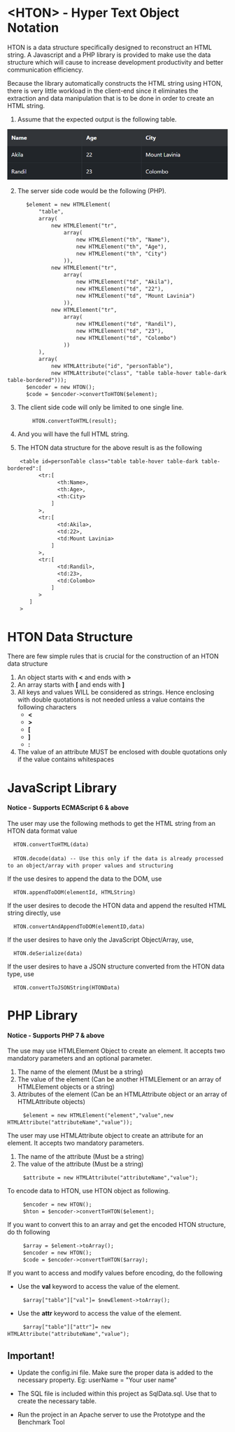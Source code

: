 # &lt;HTON&gt; - Hyper Text Object Notation

HTON is a data structure specifically designed to reconstruct an HTML string. A Javascript and a PHP library is provided to make use the data structure which will cause to increase development productivity and better communication efficiency.

Because the library automatically constructs the HTML string using HTON, there is very little workload in the client-end since it eliminates the extraction and data manipulation that is to be done in order to create an HTML string.

1. Assume that the expected output is the following table.

  ![picture](Prototype/Resources/ExpectedResult.PNG)

2. The server side code would be the following (PHP).
```
      $element = new HTMLElement(
          "table",
          array(
              new HTMLElement("tr",
                  array(
                      new HTMLElement("th", "Name"),
                      new HTMLElement("th", "Age"),
                      new HTMLElement("th", "City")
                  )),
              new HTMLElement("tr",
                  array(
                      new HTMLElement("td", "Akila"),
                      new HTMLElement("td", "22"),
                      new HTMLElement("td", "Mount Lavinia")
                  )),
              new HTMLElement("tr",
                  array(
                      new HTMLElement("td", "Randil"),
                      new HTMLElement("td", "23"),
                      new HTMLElement("td", "Colombo")
                  ))
          ),
          array(
              new HTMLAttribute("id", "personTable"),
              new HTMLAttribute("class", "table table-hover table-dark table-bordered")));
      $encoder = new HTON();
      $code = $encoder->convertToHTON($element);
```

3. The client side code will only be limited to one single line.

```
	    HTON.convertToHTML(result);
```

4. And you will have the full HTML string.

5. The HTON data structure for the above result is as the following

```
    <table id=personTable class="table table-hover table-dark table-bordered":[
          <tr:[
                <th:Name>,
                <th:Age>,
                <th:City>
              ]
          >,
          <tr:[
                <td:Akila>,
                <td:22>,
                <td:Mount Lavinia>
              ]
          >,
          <tr:[
                <td:Randil>,
                <td:23>,
                <td:Colombo>
              ]
          >
       ]
    >
```

# HTON Data Structure 

There are few simple rules that is crucial for the construction of an HTON data structure

1. An object starts with **<** and ends with **>**
2. An array starts with **[** and ends with **]**
3. All keys and values WILL be considered as strings. Hence enclosing with double quotations is not needed unless a value contains the following characters
    * **<**
    * **>**
    * **[**
    * **]**
    * **:**
 4. The value of an attribute MUST be enclosed with double quotations only if the value contains whitespaces

# JavaScript Library
#### Notice - Supports ECMAScript 6 & above
 The user may use the following methods to get the HTML string from an HTON data format value
 
      HTON.convertToHTML(data)
 
      HTON.decode(data) -- Use this only if the data is already processed to an object/array with proper values and structuring
 
  If the use desires to append the data to the DOM, use
 
      HTON.appendToDOM(elementId, HTMLString)
 
  If the user desires to decode the HTON data and append the resulted HTML string directly, use
 
      HTON.convertAndAppendToDOM(elementID,data)
 
  If the user desires to have only the JavaScript Object/Array, use,
 
      HTON.deSerialize(data)
 
  If the user desires to have a JSON structure converted from the HTON data type, use
 
      HTON.convertToJSONString(HTONData)
 
 # PHP Library
 #### Notice - Supports PHP 7 & above
 The use may use HTMLElement Object to create an element. It accepts two mandatory parameters and an optional parameter.
 
 1. The name of the element (Must be a string)
 2. The value of the element (Can be another HTMLElement or an array of HTMLElement objects or a string)
 3. Attributes of the element (Can be an HTMLAttribute object or an array of HTMLAttribute objects)
 
 ```
      $element = new HTMLElement("element","value",new HTMLAttribute("attributeName","value"));
 ```
 The user may use HTMLAttribute object to create an attribute for an element. It accepts two mandatory parameters.
 1. The name of the attribute (Must be a string)
 2. The value of the attribute (Must be a string)
 

 ```
      $attribute = new HTMLAttribute("attributeName","value");
 ```
 
 To encode data to HTON, use HTON object as following.
 
 ```
      $encoder = new HTON();
      $hton = $encoder->convertToHTON($element);
 ```
 If you want to convert this to an array and get the encoded HTON structure, do th following
 
 ```
      $array = $element->toArray();
      $encoder = new HTON();
      $code = $encoder->convertToHTON($array);
 ```
 If you want to access and modify values before encoding, do the following
 
 * Use the **val** keyword to access the value of the element.
 
 ```
      $array["table"]["val"]= $newElement->toArray();
 ```
 * Use the **attr** keyword to access the value of the element.
 ```
      $array["table"]["attr"]= new HTMLAttribute("attributeName","value");
 ```
 
## Important!

* Update the config.ini file. Make sure the proper data is added to the necessary property. 
  Eg: userName = "Your user name"

 * The SQL file is included within this project as SqlData.sql. Use that to create the necessary table. 
 * Run the project in an Apache server to use the Prototype and the Benchmark Tool
